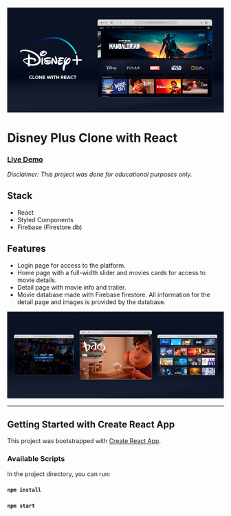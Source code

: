 <a href="https://dp-clone-react03-jg.netlify.app/"><img src="./github_assets/Disney_App-Showcase_02_Browser_LOW.png" width="auto" height="auto"></a>

# Disney Plus Clone with React

### [Live Demo](https://dp-clone-react03-jg.netlify.app/)

_Disclaimer: This project was done for educational purposes only._

## Stack

- React
- Styled Components
- Firebase (Firestore db)

## Features

- Login page for access to the platform.
- Home page with a full-width slider and movies cards for access to movie details.
- Detail page with movie info and trailer.
- Movie database made with Firebase firestore. All information for the detail page and images is provided by the database.

<a href="https://dp-clone-react03-jg.netlify.app/"><img src="./github_assets/Disney_App-Showcase_04_Browser-x3_LOW.jpg.png" width="auto" height="auto"></a>

___

## Getting Started with Create React App

This project was bootstrapped with [Create React App](https://github.com/facebook/create-react-app).

### Available Scripts

In the project directory, you can run:

#### `npm install`

#### `npm start`
